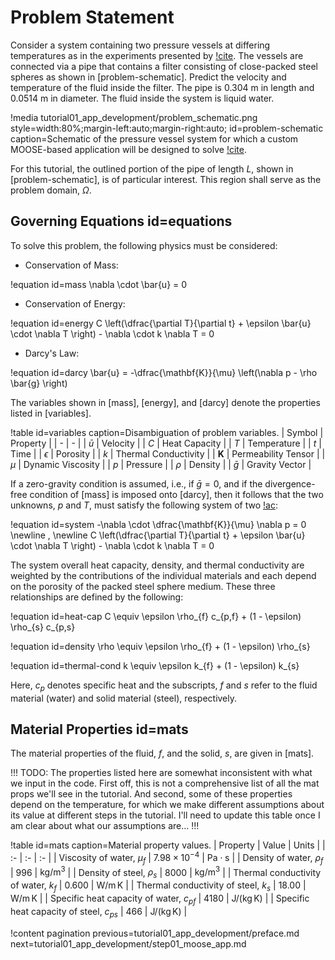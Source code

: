 # Problem Statement

Consider a system containing two pressure vessels at differing temperatures as in the experiments presented by [!cite](pamuk2012friction). The vessels are connected via a pipe that contains a filter consisting of close-packed steel spheres as shown in [problem-schematic]. Predict the velocity and temperature of the fluid inside the filter. The pipe is 0.304 m in length and 0.0514 m in diameter. The fluid inside the system is liquid water.

!media tutorial01_app_development/problem_schematic.png
       style=width:80%;margin-left:auto;margin-right:auto;
       id=problem-schematic
       caption=Schematic of the pressure vessel system for which a custom MOOSE-based application will be designed to solve [!cite](pamuk2012friction).

For this tutorial, the outlined portion of the pipe of length $L$, shown in [problem-schematic], is of particular interest. This region shall serve as the problem domain, $\Omega$.

## Governing Equations id=equations

To solve this problem, the following physics must be considered:

- Conservation of Mass:

!equation id=mass
\nabla \cdot \bar{u} = 0

- Conservation of Energy:

!equation id=energy
C \left(\dfrac{\partial T}{\partial t} + \epsilon \bar{u} \cdot \nabla T \right) - \nabla \cdot k \nabla T = 0

- Darcy's Law:

!equation id=darcy
\bar{u} = -\dfrac{\mathbf{K}}{\mu} \left(\nabla p - \rho \bar{g} \right)

The variables shown in [mass], [energy], and [darcy] denote the properties listed in [variables].

!table id=variables caption=Disambiguation of problem variables.
| Symbol | Property |
| - | - |
| $\bar{u}$ | Velocity |
| $C$ | Heat Capacity |
| $T$ | Temperature |
| $t$ | Time |
| $\epsilon$ | Porosity |
| $k$ | Thermal Conductivity |
| $\mathbf{K}$ | Permeability Tensor |
| $\mu$ | Dynamic Viscosity |
| $p$ | Pressure |
| $\rho$ | Density |
| $\bar{g}$ | Gravity Vector |

If a zero-gravity condition is assumed, i.e., if $\bar{g} = 0$, and if the divergence-free condition of [mass] is imposed onto [darcy],
then it follows that the two unknowns, $p$ and $T$, must satisfy the following system of two [!ac](PDEs):

!equation id=system
-\nabla \cdot \dfrac{\mathbf{K}}{\mu} \nabla p = 0
\newline \, \newline
C \left(\dfrac{\partial T}{\partial t} + \epsilon \bar{u} \cdot \nabla T \right) - \nabla \cdot k \nabla T = 0

The system overall heat capacity, density, and thermal conductivity are weighted by the contributions of the individual materials and each depend on the porosity of the packed steel sphere medium. These three relationships are defined by the following:

!equation id=heat-cap
C \equiv \epsilon \rho_{f} c_{p,f} + (1 - \epsilon) \rho_{s} c_{p,s}

!equation id=density
\rho \equiv \epsilon \rho_{f} + (1 - \epsilon) \rho_{s}

!equation id=thermal-cond
k \equiv \epsilon k_{f} + (1 - \epsilon) k_{s}

Here, $c_{p}$ denotes specific heat and the subscripts, $f$ and $s$ refer to the fluid material (water) and solid material (steel), respectively.

## Material Properties id=mats

The material properties of the fluid, $f$, and the solid, $s$, are given in [mats].

!!!
TODO: The properties listed here are somewhat inconsistent with what we input in the code. First off,
this is not a comprehensive list of all the mat props we'll see in the tutorial. And second, some of
these properties depend on the temperature, for which we make different assumptions about its value
at different steps in the tutorial. I'll need to update this table once I am clear about what our
assumptions are...
!!!

!table id=mats caption=Material property values.
| Property | Value | Units |
| :- | :- | :- |
| Viscosity of water, $\mu_f$ | $7.98\times10^{-4}$ |  $\textrm{Pa}\cdot\textrm{s}$ |
| Density of water, $\rho_f$ | 996 | $\textrm{kg}/\textrm{m}^3$ |
| Density of steel, $\rho_s$ | 8000 | $\textrm{kg}/\textrm{m}^3$ |
| Thermal conductivity of water, $k_f$ | 0.600 | $\textrm{W}/\textrm{m}\,\textrm{K}$ |
| Thermal conductivity of steel, $k_s$ | 18.00 | $\textrm{W}/\textrm{m}\,\textrm{K}$ |
| Specific heat capacity of water, $c_p{_f}$ | 4180 | $\textrm{J}/(\textrm{kg}\,\textrm{K})$ |
| Specific heat capacity of steel, $c_p{_s}$ | 466 | $\textrm{J}/(\textrm{kg}\,\textrm{K})$ |

!content pagination previous=tutorial01_app_development/preface.md
                    next=tutorial01_app_development/step01_moose_app.md
